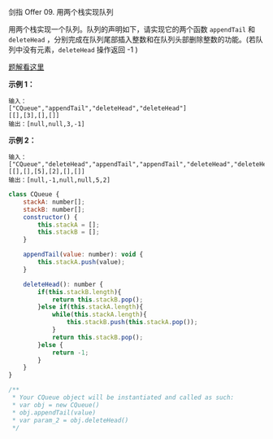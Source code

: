 剑指 Offer 09. 用两个栈实现队列


用两个栈实现一个队列。队列的声明如下，请实现它的两个函数 `appendTail` 和 `deleteHead` ，分别完成在队列尾部插入整数和在队列头部删除整数的功能。(若队列中没有元素，`deleteHead` 操作返回 -1 )

[题解看这里](https://leetcode-cn.com/problems/yong-liang-ge-zhan-shi-xian-dui-lie-lcof/solution/mian-shi-ti-09-yong-liang-ge-zhan-shi-xian-dui-l-2/)

**示例 1：**

```
输入：
["CQueue","appendTail","deleteHead","deleteHead"]
[[],[3],[],[]]
输出：[null,null,3,-1]
```

**示例 2：**

```
输入：
["CQueue","deleteHead","appendTail","appendTail","deleteHead","deleteHead"]
[[],[],[5],[2],[],[]]
输出：[null,-1,null,null,5,2]
```

```js
class CQueue {
    stackA: number[];
    stackB: number[];
    constructor() {
        this.stackA = [];
        this.stackB = [];
    }

    appendTail(value: number): void {
        this.stackA.push(value);
    }

    deleteHead(): number {
        if(this.stackB.length){
            return this.stackB.pop();
        }else if(this.stackA.length){
            while(this.stackA.length){
                this.stackB.push(this.stackA.pop());
            }
            return this.stackB.pop();
        }else {
            return -1;
        }
    }
}

/**
 * Your CQueue object will be instantiated and called as such:
 * var obj = new CQueue()
 * obj.appendTail(value)
 * var param_2 = obj.deleteHead()
 */
```

